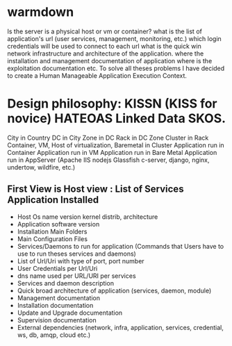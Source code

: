 # warmdown
Is the server is a physical  host or vm or container? what is the list of application's url (user services, management, monitoring, etc.) which login credentials will be used to connect to each url  what is the quick win network infrastructure and architecture of the application.  where the installation and management documentation of application  where is the exploitation documentation etc. To solve all theses problems  I have decided to create a Human Manageable Application Execution Context. 

# Design philosophy: KISSN (KISS for novice) HATEOAS Linked Data SKOS.
City in Country
DC in City
Zone in DC
Rack in DC Zone
Cluster in Rack
Container, VM, Host of virtualization, Baremetal in Cluster
Application run in Container
Application run in VM
Application run in Bare Metal
Application run in AppServer (Apache IIS nodejs Glassfish c-server, django, nginx, undertow, wildfire, etc.)

## First View is Host view :  List of Services Application Installed 
* Host Os name version kernel distrib, architecture
* Application software version
*  Installation Main Folders
*  Main Configuration Files
*  Services/Daemons to run for application (Commands that Users have to use to run theses services and daemons)
*  List of Url/Uri  with type of port, port number 
*  User Credentials per Url/Uri
*  dns name used per URL/URI  per services
*  Services and daemon description 
*  Quick broad architecture of application (services, daemon, module) 
*  Management documentation 
*  Installation documentation
*  Update and Upgrade documentation
*  Supervision documentation
*  External dependencies (network, infra, application, services, credential, ws, db, amqp, cloud etc.)
